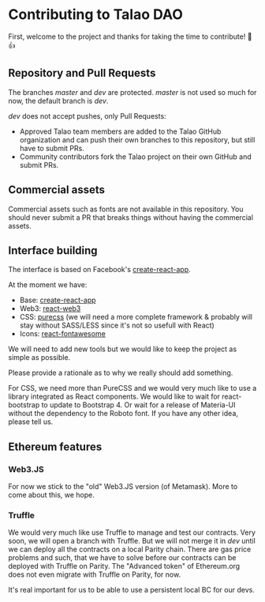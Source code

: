 # Contributing to Talao DAO

First, welcome to the project and thanks for taking the time to contribute! :tada::+1:

## Repository and Pull Requests

The branches *master* and *dev* are protected. *master* is not used so much for now, the default branch is *dev*.

*dev* does not accept pushes, only Pull Requests:

+ Approved Talao team members are added to the Talao GitHub organization and can push their own branches to this repository, but still have to submit PRs.
+ Community contributors fork the Talao project on their own GitHub and submit PRs.

## Commercial assets

Commercial assets such as fonts are not available in this repository. You should never submit a PR that breaks things without having the commercial assets.

## Interface building

The interface is based on Facebook's [create-react-app](https://github.com/facebook/create-react-app).

At the moment we have:

+ Base: [create-react-app](https://github.com/facebook/create-react-app)
+ Web3: [react-web3](https://github.com/coopermaruyama/react-web3)
+ CSS: [purecss](https://purecss.io/) (we will need a more complete framework & probably will stay without SASS/LESS since it's not so usefull with React)
+ Icons: [react-fontawesome](https://github.com/FortAwesome/react-fontawesome)

We will need to add new tools but we would like to keep the project as simple as possible.

Please provide a rationale as to why we really should add something.

For CSS, we need more than PureCSS and we would very much like to use a library integrated as React components. We would like to wait for react-bootstrap to update to Bootstrap 4. Or wait for a release of Materia-UI without the dependency to the Roboto font. If you have any other idea, please tell us.

## Ethereum features

### Web3.JS

For now we stick to the "old" Web3.JS version (of Metamask). More to come about this, we hope.

### Truffle

We would very much like use Truffle to manage and test our contracts. Very soon, we will open a branch with Truffle. But we will not merge it in *dev* until we can deploy all the contracts on a local Parity chain. There are gas price problems and such, that we have to solve before our contracts can be deployed with Truffle on Parity. The "Advanced token" of Ethereum.org does not even migrate with Truffle on Parity, for now.

It's real important for us to be able to use a persistent local BC for our devs.
